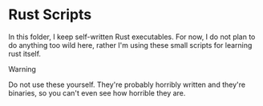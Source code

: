 # Rust Scripts

In this folder, I keep self-written Rust executables.
For now, I do not plan to do anything too wild here, rather I'm using
these small scripts for learning rust itself. 

> [!warning]
> Do not use these yourself. They're probably horribly written and
> they're binaries, so you can't even see how horrible they are. 

